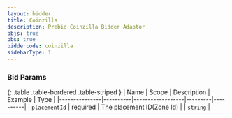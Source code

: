 ```yaml
---
layout: bidder
title: Coinzilla
description: Prebid Coinzilla Bidder Adaptor
pbjs: true
pbs: true
biddercode: coinzilla
sidebarType: 1
---
```



### Bid Params

{: .table .table-bordered .table-striped }
| Name          | Scope    | Description      | Example | Type     |
|---------------|----------|------------------|---------|----------|
| `placementId` | required | The placement ID(Zone Id) |         | `string` |
